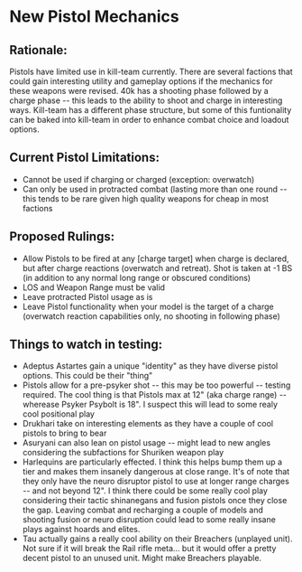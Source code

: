 # New Pistol Mechanics

## Rationale:
Pistols have limited use in kill-team currently. There are several factions that could gain interesting utility and gameplay options
if the mechanics for these weapons were revised. 40k has a shooting phase followed by a charge phase -- this leads to the ability to
shoot and charge in interesting ways. Kill-team has a different phase structure, but some of this funtionality can be baked into kill-team
in order to enhance combat choice and loadout options.

## Current Pistol Limitations:
* Cannot be used if charging or charged (exception: overwatch)
* Can only be used in protracted combat (lasting more than one round -- this tends to be rare given high quality weapons for cheap in most
factions

## Proposed Rulings:
* Allow Pistols to be fired at any [charge target] when charge is declared, but after charge reactions (overwatch and retreat). 
Shot is taken at -1 BS (in addition to any normal long range or obscured conditions)
* LOS and Weapon Range must be valid
* Leave protracted Pistol usage as is
* Leave Pistol functionality when your model is the target of a charge (overwatch reaction capabilities only, no shooting in following
phase)

## Things to watch in testing:
* Adeptus Astartes gain a unique "identity" as they have diverse pistol options. This could be their "thing"
* Pistols allow for a pre-psyker shot -- this may be too powerful -- testing required. The cool thing is that Pistols max at 12"
(aka charge range) -- wherease Psyker Psybolt is 18". I suspect this will lead to some realy cool positional play
* Drukhari take on interesting elements as they have a couple of cool pistols to bring to bear
* Asuryani can also lean on pistol usage -- might lead to new angles considering the subfactions for Shuriken weapon play
* Harlequins are particularly effected. I think this helps bump them up a tier and makes them insanely dangerous at close range.
It's of note that they only have the neuro disruptor pistol to use at longer range charges -- and not beyond 12". I think there could
be some really cool play considering their tactic shinanegans and fusion pistols once they close the gap. Leaving combat and recharging
a couple of models and shooting fusion or neuro disruption could lead to some really insane plays against hoards and elites.
* Tau actually gains a really cool ability on their Breachers (unplayed unit). Not sure if it will break the Rail rifle meta... but it
would offer a pretty decent pistol to an unused unit. Might make Breachers playable.
